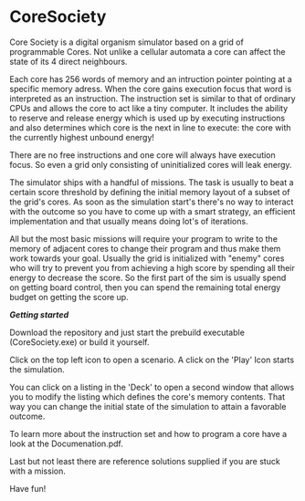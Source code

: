 CoreSociety
===========

Core Society is a digital organism simulator based on a grid of programmable Cores.
Not unlike a cellular automata a core can affect the state of its 4 direct neighbours. 

Each core has 256 words of memory and an intruction pointer pointing at a specific memory adress. When the core gains execution focus that word is interpreted as an instruction. The instruction set is similar to that of ordinary CPUs and allows the core to act like a tiny computer. It includes the ability to reserve and release energy which is used up by executing instructions and also determines which core is the next in line to execute: the core with the currently highest unbound energy!

There are no free instructions and one core will always have execution focus. So even a grid only consisting of uninitialized cores will leak energy.

The simulator ships with a handful of missions. The task is usually to beat a certain score threshold by defining the initial memory layout of a subset of the grid's cores. As soon as the simulation start's there's no way to interact with the outcome so you have to come up with a smart strategy, an efficient implementation and that usually means doing lot's of iterations.

All but the most basic missions will require your program to write to the memory of adjacent cores to change their program and thus make them work towards your goal. Usually the grid is initialized with "enemy" cores who will try to prevent you from achieving a high score by spending all their energy to decrease the score. So the first part of the sim is usually spend on getting board control, then you can spend the remaining total energy budget on getting the score up.

***Getting started***

Download the repository and just start the prebuild executable (CoreSociety.exe) or build it yourself.

Click on the top left icon to open a scenario. A click on the 'Play' Icon starts the simulation.

You can click on a listing in the 'Deck' to open a second window that allows you to modify the listing which defines the core's memory contents. That way you can change the initial state of the simulation to attain a favorable outcome.

To learn more about the instruction set and how to program a core have a look at the Documenation.pdf.

Last but not least there are reference solutions supplied if you are stuck with a mission.

Have fun!

